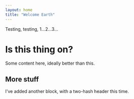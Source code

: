 ```yaml
---
layout: home
title: "Welcome Earth"
---
```


Testing, testing, 1...2...3...  
  
# Is this thing on?
Some content here, ideally better than this.  

## More stuff
I've added another block, with a two-hash header this time.
